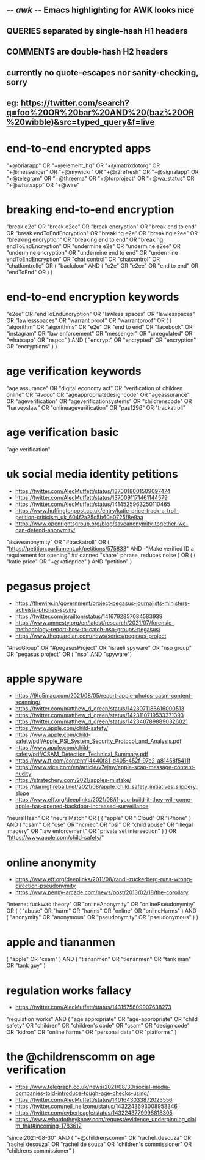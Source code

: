 ## -*- awk -*- Emacs highlighting for AWK looks nice

## QUERIES separated by single-hash H1 headers
## COMMENTS are double-hash H2 headers
## currently no quote-escapes nor sanity-checking, sorry
## eg: https://twitter.com/search?q=foo%20OR%20bar%20AND%20(baz%20OR%20wibble)&src=typed_query&f=live

# end-to-end encrypted apps

"+@briarapp" OR
"+@element_hq" OR
"+@matrixdotorg" OR
"+@messenger" OR
"+@mywickr" OR
"+@r2refresh" OR
"+@signalapp" OR
"+@telegram" OR
"+@threema" OR
"+@torproject" OR
"+@wa_status" OR
"+@whatsapp" OR
"+@wire"

# breaking end-to-end encryption

"break e2e" OR
"break e2ee" OR
"break encryption" OR
"break end to end" OR
"break endToEndEncryption" OR
"breaking e2e" OR
"breaking e2ee" OR
"breaking encryption" OR
"breaking end to end" OR
"breaking endToEndEncryption" OR
"undermine e2e" OR
"undermine e2ee" OR
"undermine encryption" OR
"undermine end to end" OR
"undermine endToEndEncryption" OR
"chat control" OR
"chatcontrol" OR
"chatkontrolle" OR
(
    "backdoor" AND
    (
        "e2e" OR
        "e2ee" OR
        "end to end" OR
        "endToEnd" OR
        )
    )

# end-to-end encryption keywords

"e2ee" OR
"endToEndEncryption" OR
"lawless spaces" OR
"lawlesspaces" OR
"lawlessspaces" OR
"warrant proof" OR
"warrantproof" OR
(
    (
        "algorithm" OR
        "algorithms" OR
        "e2e" OR
        "end to end" OR
        "facebook" OR
        "instagram" OR
        "law enforcement" OR
        "messenger" OR
        "unregulated" OR
        "whatsapp" OR
        "nspcc"
        ) AND
    (
        "encrypt" OR
        "encrypted" OR
        "encryption" OR
        "encryptions"
        )
    )

# age verification keywords

"age assurance" OR
"digital economy act" OR
"verification of children online" OR
"#voco" OR
"ageappropriatedesigncode" OR
"ageassurance" OR
"ageverification" OR
"ageverificationsystems" OR
"childrenscode" OR
"harveyslaw" OR
"onlineageverification" OR
"pas1296" OR
"trackatroll"

# age verification basic

"age verification"

# uk social media identity petitions

* https://twitter.com/AlecMuffett/status/1370018001509097474
* https://twitter.com/AlecMuffett/status/1370091171461144579
* https://twitter.com/AlecMuffett/status/1414525963250110465
* https://www.huffingtonpost.co.uk/entry/katie-price-track-a-troll-petition-criticism_uk_604f2a25c5b60e0725f8e9aa
* https://www.openrightsgroup.org/blog/saveanonymity-together-we-can-defend-anonymity/

"#saveanonymity" OR
"#trackatroll" OR
(
    "https://petition.parliament.uk/petitions/575833" AND
    -"Make verified ID a requirement for opening" ## canned "share" phrase, reduces noise
    ) OR
(
    (
        "katie price" OR
        "+@katieprice"
        ) AND
    "petition"
    )

# pegasus project

* https://thewire.in/government/project-pegasus-journalists-ministers-activists-phones-spying
* https://twitter.com/jsrailton/status/1416792857084583939
* https://www.amnesty.org/en/latest/research/2021/07/forensic-methodology-report-how-to-catch-nso-groups-pegasus/
* https://www.theguardian.com/news/series/pegasus-project

"#nsoGroup" OR
"#pegasusProject" OR
"israeli spyware" OR
"nso group" OR
"pegasus project" OR
( "nso" AND "spyware")

# apple spyware

* https://9to5mac.com/2021/08/05/report-apple-photos-casm-content-scanning/
* https://twitter.com/matthew_d_green/status/1423071186616000513
* https://twitter.com/matthew_d_green/status/1423110719533371393
* https://twitter.com/matthew_d_green/status/1423407898890326021
* https://www.apple.com/child-safety/
* https://www.apple.com/child-safety/pdf/Apple_PSI_System_Security_Protocol_and_Analysis.pdf
* https://www.apple.com/child-safety/pdf/CSAM_Detection_Technical_Summary.pdf
* https://www.ft.com/content/14440f81-d405-452f-97e2-a81458f5411f
* https://www.vice.com/en/article/v7ejmy/apple-scan-message-content-nudity
* https://stratechery.com/2021/apples-mistake/
* https://daringfireball.net/2021/08/apple_child_safety_initiatives_slippery_slope
* https://www.eff.org/deeplinks/2021/08/if-you-build-it-they-will-come-apple-has-opened-backdoor-increased-surveillance

"neuralHash" OR
"neuralMatch" OR
(
    (
	"apple" OR
	"iCloud" OR
	"iPhone"
	)
    AND
    (
	"csam" OR
	"cse" OR
	"ncmec" OR
	"psi" OR
	"child abuse" OR
	"illegal imagery" OR
	"law enforcement" OR
	"private set intersection"
	)
    ) OR
"https://www.apple.com/child-safety/"

# online anonymity

* https://www.eff.org/deeplinks/2011/08/randi-zuckerberg-runs-wrong-direction-pseudonymity
* https://www.penny-arcade.com/news/post/2013/02/18/the-corollary

"internet fuckwad theory" OR
"onlineAnonymity" OR
"onlinePseudonymity" OR
(
    (
	"abuse" OR
	"harm" OR
	"harms" OR
	"online" OR
	"onlineHarms"
	) AND
    (
	"anonymity" OR
	"anonymous" OR
	"pseudonymity" OR
	"pseudonymous"
	)
    )


# apple and tiananmen

(
    "apple" OR
    "csam"
    ) AND
(
    "tiananmen" OR
    "tienanmen" OR
    "tank man" OR
    "tank guy"
    )

# regulation works fallacy

* https://twitter.com/AlecMuffett/status/1431575809907638273

"regulation works" AND
(
    "age appropriate" OR
    "age-appropriate" OR
    "child safety" OR
    "children" OR
    "children's code" OR
    "csam" OR
    "design code" OR
    "kidron" OR
    "online harms" OR
    "personal data" OR
    "platforms"
    )

# the @childrenscomm on age verification

* https://www.telegraph.co.uk/news/2021/08/30/social-media-companies-told-introduce-tough-age-checks-using/
* https://twitter.com/AlecMuffett/status/1401643033872023556
* https://twitter.com/neil_neilzone/status/1432243693008953346
* https://twitter.com/cyberleagle/status/1432243779998818305
* https://www.whatdotheyknow.com/request/evidence_underpinning_claim_that#incoming-1783612

"since:2021-08-30" AND
(
    "+@childrenscomm" OR
    "rachel_desouza" OR
    "rachel desouza" OR
    "rachel de souza" OR
    "children's commissioner" OR
    "childrens commissioner"
    )
